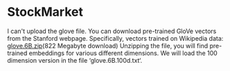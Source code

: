 # StockMarket

I can't upload the glove file.
You can download pre-trained GloVe vectors from the Stanford webpage. Specifically, vectors trained on Wikipedia data:
[glove.6B.zip](http://nlp.stanford.edu/data/glove.6B.zip)(822 Megabyte download)
Unzipping the file, you will find pre-trained embeddings for various different dimensions. We will load the 100 dimension version in the file ‘glove.6B.100d.txt‘.
